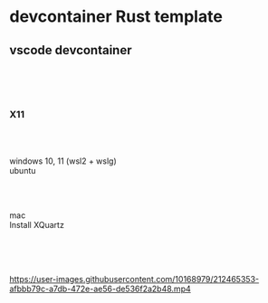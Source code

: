 # devcontainer Rust template



## vscode devcontainer

<br><br><br>


### X11


<br><br>

windows 10, 11 (wsl2 + wslg)  
ubuntu

<br><br>

mac  
Install XQuartz

<br><br><br>


https://user-images.githubusercontent.com/10168979/212465353-afbbb79c-a7db-472e-ae56-de536f2a2b48.mp4




<br><br><br><br><br><br>
